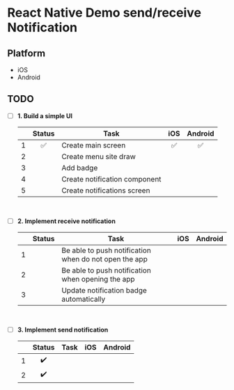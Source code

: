 # React Native Demo send/receive Notification

## Platform

- iOS
- Android

## TODO

- [ ] **1. Build a simple UI**

  |     |       Status       | Task                          |        iOS         |      Android       |
  | :-: | :----------------: | ----------------------------- | :----------------: | :----------------: |
  |  1  | :white_check_mark: | Create main screen            | :white_check_mark: | :white_check_mark: |
  |  2  |                    | Create menu site draw         |                    |                    |
  |  3  |                    | Add badge                     |                    |                    |
  |  4  |                    | Create notification component |                    |                    |
  |  5  |                    | Create notifications screen   |                    |                    |

<br>

- [ ] **2. Implement receive notification**

  |     | Status | Task                                                  | iOS | Android |
  | :-: | :----: | ----------------------------------------------------- | :-: | :-----: |
  |  1  |        | Be able to push notification when do not open the app |     |         |
  |  2  |        | Be able to push notification when opening the app     |     |         |
  |  3  |        | Update notification badge automatically               |     |         |

<br>

- [ ] **3. Implement send notification**

  |     |       Status       | Task | iOS | Android |
  | :-: | :----------------: | ---- | :-: | :-----: |
  |  1  | :heavy_check_mark: |      |     |         |
  |  2  | :heavy_check_mark: |      |     |         |
